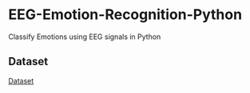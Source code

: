 # EEG-Emotion-Recognition-Python
Classify Emotions using EEG signals in Python
 
## Dataset
[Dataset](https://github.com/Asma-Nasr/EEG-Emotion-Recognition-Python/tree/main/Data)
